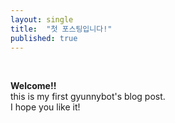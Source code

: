 ```yaml
---
layout: single
title:  "첫 포스팅입니다!"
published: true
---
```

<br>

**Welcome!!**
<br>
this is my first gyunnybot's blog post.
<br>
I hope you like it!
